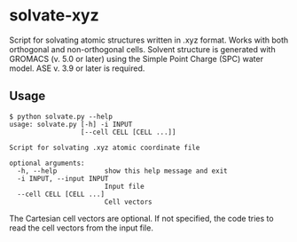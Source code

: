 # solvate-xyz
Script for solvating atomic structures written in .xyz format. Works with both orthogonal and non-orthogonal cells. Solvent structure is generated with GROMACS (v. 5.0 or later) using the Simple Point Charge (SPC) water model. ASE v. 3.9 or later is required.

## Usage

```console
$ python solvate.py --help
usage: solvate.py [-h] -i INPUT
                  [--cell CELL [CELL ...]]

Script for solvating .xyz atomic coordinate file

optional arguments:
  -h, --help            show this help message and exit
  -i INPUT, --input INPUT
                        Input file
  --cell CELL [CELL ...]
                        Cell vectors
```

The Cartesian cell vectors are optional. If not specified, the code tries to read the cell vectors from the input file.
